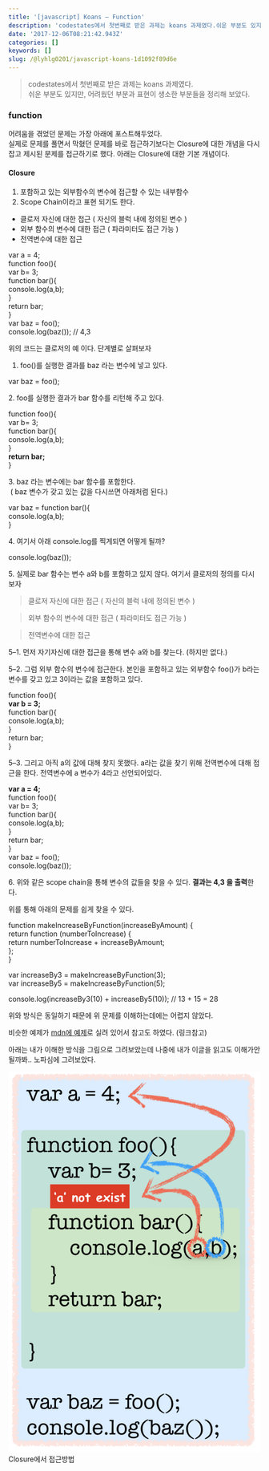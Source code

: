```yaml
---
title: '[javascript] Koans — Function'
description: 'codestates에서 첫번째로 받은 과제는 koans 과제였다.쉬운 부분도 있지만, 어려웠던 부분과 표현이 생소한 부분들을 정리해 보았다.'
date: '2017-12-06T08:21:42.943Z'
categories: []
keywords: []
slug: /@lyhlg0201/javascript-koans-1d1092f89d6e
---
```


> codestates에서 첫번째로 받은 과제는 koans 과제였다.  
> 쉬운 부분도 있지만, 어려웠던 부분과 표현이 생소한 부분들을 정리해 보았다.

### function

어려움을 겪었던 문제는 가장 아래에 포스트해두었다.  
실제로 문제를 풀면서 막혔던 문제를 바로 접근하기보다는 Closure에 대한 개념을 다시 잡고 제시된 문제를 접근하기로 했다. 아래는 Closure에 대한 기본 개념이다.

#### Closure

1.  포함하고 있는 외부함수의 변수에 접근할 수 있는 내부함수
2.  Scope Chain이라고 표현 되기도 한다.

*   클로저 자신에 대한 접근 ( 자신의 블럭 내에 정의된 변수 )
*   외부 함수의 변수에 대한 접근 ( 파라미터도 접근 가능 )
*   전역변수에 대한 접근

var a = 4;  
function foo(){  
  var b= 3;  
  function bar(){  
    console.log(a,b);  
  }  
  return bar;  
}  
var baz = foo();  
console.log(baz());        // 4,3

위의 코드는 클로저의 예 이다. 단계별로 살펴보자

1.  foo()를 실행한 결과를 baz 라는 변수에 넣고 있다.

var baz = foo();

2\. foo를 실행한 결과가 bar 함수를 리턴해 주고 있다.

function foo(){  
  var b= 3;  
  function bar(){  
    console.log(a,b);  
  }  
  **return bar;**  
}

3\. baz 라는 변수에는 bar 함수를 포함한다.   
 ( baz 변수가 갖고 있는 값을 다시쓰면 아래처럼 된다.)

var baz = function bar(){  
    console.log(a,b);  
  }

4\. 여기서 아래 console.log를 찍게되면 어떻게 될까?

console.log(baz());

5\. 실제로 bar 함수는 변수 a와 b를 포함하고 있지 않다. 여기서 클로저의 정의를 다시보자

> 클로저 자신에 대한 접근 ( 자신의 블럭 내에 정의된 변수 )

> 외부 함수의 변수에 대한 접근 ( 파라미터도 접근 가능 )

> 전역변수에 대한 접근

5–1. 먼저 자기자신에 대한 접근을 통해 변수 a와 b를 찾는다. (하지만 없다.)

5–2. 그럼 외부 함수의 변수에 접근한다. 본인을 포함하고 있는 외부함수 foo()가 b라는 변수를 갖고 있고 3이라는 값을 포함하고 있다.

function foo(){  
 **var b = 3;**  
  function bar(){  
    console.log(a,b);  
  }  
  return bar;  
}

5–3. 그리고 아직 a의 값에 대해 찾지 못했다. a라는 값을 찾기 위해 전역변수에 대해 접근을 한다. 전역변수에 a 변수가 4라고 선언되어있다.

**var a = 4;**  
function foo(){  
  var b= 3;  
  function bar(){  
    console.log(a,b);  
  }  
  return bar;  
}  
var baz = foo();  
console.log(baz());

6\. 위와 같은 scope chain을 통해 변수의 값들을 찾을 수 있다. **결과는 4,3 을 출력**한다.

위를 통해 아래의 문제를 쉽게 찾을 수 있다.

function makeIncreaseByFunction(increaseByAmount) {  
  return function (numberToIncrease) {  
    return numberToIncrease + increaseByAmount;  
  };  
}

var increaseBy3 = makeIncreaseByFunction(3);  
var increaseBy5 = makeIncreaseByFunction(5);

console.log(increaseBy3(10) + increaseBy5(10)); // 13 + 15 = 28

위와 방식은 동일하기 때문에 위 문제를 이해하는데에는 어렵지 않았다.

비슷한 예제가 [mdn에 예제](https://developer.mozilla.org/ko/docs/Web/JavaScript/Guide/Closures)로 실려 있어서 참고도 하였다. (링크참고)

아래는 내가 이해한 방식을 그림으로 그려보았는데 나중에 내가 이글을 읽고도 이해가안될까봐.. 노파심에 그려보았다.

![Closure에서 접근방법](img/1__PzuU5jTAZsPXPcR__Ar5BMA.png)
Closure에서 접근방법